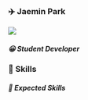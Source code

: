 ### :airplane: Jaemin Park

<img src="https://img.shields.io/badge/Jaemin9708@gmail.com-EA4335?style=flat-square&logo=Gmail&logoColor=white"/>

##### :grinning: Student Developer

### :rocket: Skills 

##### :satellite: Expected Skills

##### 








